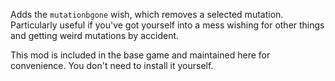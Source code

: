 Adds the `mutationbgone` wish, which removes a selected mutation. Particularly useful if you've got yourself into a mess wishing for other things and getting weird mutations by accident.

This mod is included in the base game and maintained here for convenience. You don't need to install it yourself.

